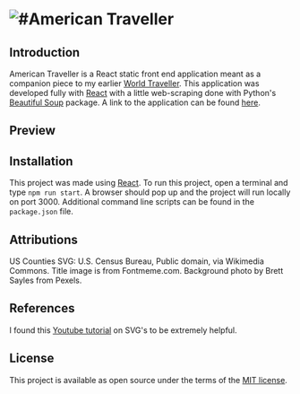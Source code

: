 # ![#American Traveller](https://fontmeme.com/permalink/210213/ac97ee7defea3521568ee22db9170779.png)

## Introduction

American Traveller is a React static front end application meant as a companion piece to my earlier [World Traveller](https://github.com/jlewisbrewer/WorldTraveller). This application was developed fully with [React](https://reactjs.org) with a little web-scraping done with Python's [Beautiful Soup](https://www.crummy.com/software/BeautifulSoup/bs4/doc/) package. A link to the application can be found [here](https://jlewisbrewer.github.io/AmericanTraveller/).

## Preview

## Installation
This project was made using [React](https://reactjs.org). To run this project, open a terminal and type `npm run start`. A browser should pop up and the project will run locally on port 3000. Additional command line scripts can be found in the `package.json` file.

## Attributions
US Counties SVG: U.S. Census Bureau, Public domain, via Wikimedia Commons.
Title image is from Fontmeme.com.
Background photo by Brett Sayles from Pexels.

## References
I found this [Youtube tutorial](https://www.youtube.com/watch?v=JUrcWu57itY&list=LL&index=1) on SVG's to be extremely helpful.

## License
This project is available as open source under the terms of the [MIT license](https://opensource.org/licenses/MIT).
